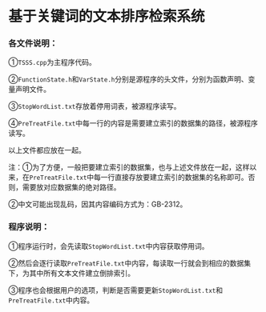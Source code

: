 # 基于关键词的文本排序检索系统

### 各文件说明：

①`TSSS.cpp`为主程序代码。

②`FunctionState.h`和`VarState.h`分别是源程序的头文件，分别为函数声明、变量声明文件。

③`StopWordList.txt`存放着停用词表，被源程序读写。

④`PreTreatFile.txt`中每一行的内容是需要建立索引的数据集的路径，被源程序读写。


以上文件都应放在一起。



注：①为了方便，一般把要建立索引的数据集，也与上述文件放在一起，这样以来，在`PreTreatFile.txt`中每一行直接存放要建立索引的数据集的名称即可。否则，需要放对应数据集的绝对路径。

②中文可能出现乱码，因其内容编码方式为：GB-2312。



### 程序说明：

①程序运行时，会先读取`StopWordList.txt`中内容获取停用词。

②然后会逐行读取`PreTreatFile.txt`中内容，每读取一行就会到相应的数据集下，为其中所有文本文件建立倒排索引。


③程序也会根据用户的选项，判断是否需要更新`StopWordList.txt`和`PreTreatFile.txt`中内容。
